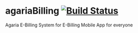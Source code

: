# agariaBilling [![Build Status](https://travis-ci.org/voxsar/agariaBilling.svg?branch=master)](https://travis-ci.org/voxsar/agariaBilling)
Agaria E-Billing System for E-Billing Mobile App for everyone
